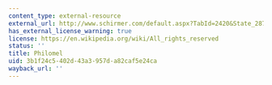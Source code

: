 ```yaml
---
content_type: external-resource
external_url: http://www.schirmer.com/default.aspx?TabId=2420&State_2874=2&workId_2874=25741
has_external_license_warning: true
license: https://en.wikipedia.org/wiki/All_rights_reserved
status: ''
title: Philomel
uid: 3b1f24c5-402d-43a3-957d-a82caf5e24ca
wayback_url: ''
---
```

